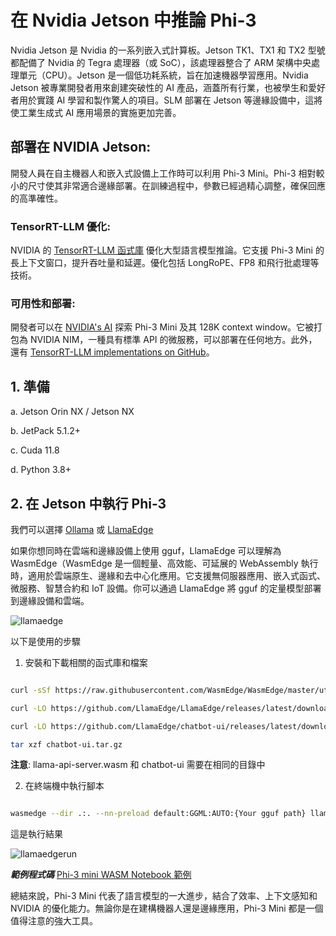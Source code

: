 ﻿# **在 Nvidia Jetson 中推論 Phi-3**

Nvidia Jetson 是 Nvidia 的一系列嵌入式計算板。Jetson TK1、TX1 和 TX2 型號都配備了 Nvidia 的 Tegra 處理器（或 SoC），該處理器整合了 ARM 架構中央處理單元（CPU）。Jetson 是一個低功耗系統，旨在加速機器學習應用。Nvidia Jetson 被專業開發者用來創建突破性的 AI 產品，涵蓋所有行業，也被學生和愛好者用於實踐 AI 學習和製作驚人的項目。SLM 部署在 Jetson 等邊緣設備中，這將使工業生成式 AI 應用場景的實施更加完善。

## 部署在 NVIDIA Jetson:

開發人員在自主機器人和嵌入式設備上工作時可以利用 Phi-3 Mini。Phi-3 相對較小的尺寸使其非常適合邊緣部署。在訓練過程中，參數已經過精心調整，確保回應的高準確性。

### TensorRT-LLM 優化:

NVIDIA 的 [TensorRT-LLM 函式庫](https://github.com/NVIDIA/TensorRT-LLM?WT.mc_id=aiml-138114-kinfeylo) 優化大型語言模型推論。它支援 Phi-3 Mini 的長上下文窗口，提升吞吐量和延遲。優化包括 LongRoPE、FP8 和飛行批處理等技術。

### 可用性和部署:

開發者可以在 [NVIDIA's AI](https://www.nvidia.com/zh-tw/ai-data-science/generative-ai/) 探索 Phi-3 Mini 及其 128K context window。它被打包為 NVIDIA NIM，一種具有標準 API 的微服務，可以部署在任何地方。此外，還有 [TensorRT-LLM implementations on GitHub](https://github.com/NVIDIA/TensorRT-LLM)。

## **1. 準備**

a. Jetson Orin NX / Jetson NX

b. JetPack 5.1.2+

c. Cuda 11.8

d. Python 3.8+

## **2. 在 Jetson 中執行 Phi-3**

我們可以選擇 [Ollama](https://ollama.com) 或 [LlamaEdge](https://llamaedge.com)

如果你想同時在雲端和邊緣設備上使用 gguf，LlamaEdge 可以理解為 WasmEdge（WasmEdge 是一個輕量、高效能、可延展的 WebAssembly 執行時，適用於雲端原生、邊緣和去中心化應用。它支援無伺服器應用、嵌入式函式、微服務、智慧合約和 IoT 設備。你可以通過 LlamaEdge 將 gguf 的定量模型部署到邊緣設備和雲端。

![llamaedge](../../../../imgs/03/Jetson/llamaedge.jpg)

以下是使用的步驟

1. 安裝和下載相關的函式庫和檔案

```bash

curl -sSf https://raw.githubusercontent.com/WasmEdge/WasmEdge/master/utils/install.sh | bash -s -- --plugin wasi_nn-ggml

curl -LO https://github.com/LlamaEdge/LlamaEdge/releases/latest/download/llama-api-server.wasm

curl -LO https://github.com/LlamaEdge/chatbot-ui/releases/latest/download/chatbot-ui.tar.gz

tar xzf chatbot-ui.tar.gz

```

**注意**: llama-api-server.wasm 和 chatbot-ui 需要在相同的目錄中

2. 在終端機中執行腳本

```bash

wasmedge --dir .:. --nn-preload default:GGML:AUTO:{Your gguf path} llama-api-server.wasm -p phi-3-chat

```

這是執行結果

![llamaedgerun](../../../../imgs/03/Jetson/llamaedgerun.png)

***範例程式碼*** [Phi-3 mini WASM Notebook 範例](https://github.com/Azure-Samples/Phi-3MiniSamples/tree/main/wasm)

總結來說，Phi-3 Mini 代表了語言模型的一大進步，結合了效率、上下文感知和 NVIDIA 的優化能力。無論你是在建構機器人還是邊緣應用，Phi-3 Mini 都是一個值得注意的強大工具。

